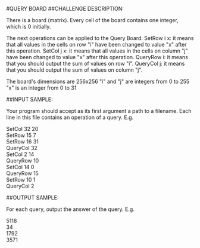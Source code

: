 #QUERY BOARD
##CHALLENGE DESCRIPTION:


There is a board (matrix). Every cell of the board contains one integer, which is 0 initially. 

The next operations can be applied to the Query Board: 
SetRow i x: it means that all values in the cells on row "i" have been changed to value "x" after this operation. 
SetCol j x: it means that all values in the cells on column "j" have been changed to value "x" after this operation. 
QueryRow i: it means that you should output the sum of values on row "i". 
QueryCol j: it means that you should output the sum of values on column "j". 

The board's dimensions are 256x256 
"i" and "j" are integers from 0 to 255 
"x" is an integer from 0 to 31 

##INPUT SAMPLE:

Your program should accept as its first argument a path to a filename. Each line in this file contains an operation of a query. E.g.

SetCol 32 20  
SetRow 15 7  
SetRow 16 31  
QueryCol 32  
SetCol 2 14  
QueryRow 10  
SetCol 14 0  
QueryRow 15  
SetRow 10 1  
QueryCol 2  




##OUTPUT SAMPLE:

For each query, output the answer of the query. E.g.

5118  
34  
1792  
3571  
